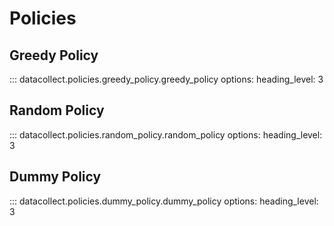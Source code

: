 # Policies

## Greedy Policy

::: datacollect.policies.greedy_policy.greedy_policy
    options:
        heading_level: 3

## Random Policy

::: datacollect.policies.random_policy.random_policy
    options:
        heading_level: 3

## Dummy Policy

::: datacollect.policies.dummy_policy.dummy_policy
    options:
        heading_level: 3
